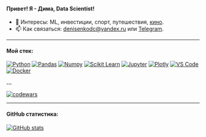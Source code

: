 #### Привет! Я - Дима, Data Scientist!

- 👀 Интересы: ML, инвестиции, спорт, путешествия, [кино](https://www.youtube.com/watch?v=y1e_BBdV3iA).
- 📫 Как связаться: denisenkodc@yandex.ru или [Telegram](https://t.me/denisenko_ds).

---
#### Мой стек:
[![Python](https://img.shields.io/badge/-Python-black?style=flat-square&logo=Python)](https://www.python.org)
[![Pandas](https://img.shields.io/badge/-Pandas-black?style=flat-square&logo=Pandas)](https://pandas.pydata.org)
[![Numpy](https://img.shields.io/badge/-Numpy-black?style=flat-square&logo=Numpy)](https://numpy.org)
[![Scikit Learn](https://img.shields.io/badge/-Scikit%20Learn-black?style=flat-square&logo=scikit-learn)](https://scikit-learn.org/stable/)
[![Jupyter](https://img.shields.io/badge/-Jupyter-black?style=flat-square&logo=Jupyter)](https://jupyter.org)
[![Plotly](https://img.shields.io/badge/-Plotly-black?style=flat-square&logo=Plotly)](https://plotly.com)
[![VS Code](https://img.shields.io/badge/-VS%20Code-black?style=flat-square&logo=visual-studio-code)](https://code.visualstudio.com)
[![Docker](https://img.shields.io/badge/-Docker-black?style=flat-square&logo=Docker)](https://www.docker.com)

**...**

[![codewars](https://www.codewars.com/users/Denisenko/badges/small)](https://www.codewars.com/users/Denisenko)

---
#### GitHub cтатистика:
[![ GitHub stats](https://github-readme-stats.vercel.app/api?username=DenisenkoDS&hide=issues&count_private=true&show_icons=true&theme=nightowl)](https://github.com/DenisenkoDS)
